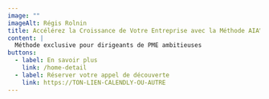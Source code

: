 ```yaml
---
image: ""
imageAlt: Régis Rolnin
title: Accélérez la Croissance de Votre Entreprise avec la Méthode AIA™  Aligner, Attirer, Automatiser
content: |
  Méthode exclusive pour dirigeants de PME ambitieuses
buttons:
  - label: En savoir plus
    link: /home-detail
  - label: Réserver votre appel de découverte
    link: https://TON-LIEN-CALENDLY-OU-AUTRE
---
```

